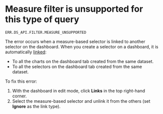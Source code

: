 # Measure filter is unsupported for this type of query

`ERR.DS_API.FILTER.MEASURE_UNSUPPORTED`

The error occurs when a measure-based selector is linked to another selector on the dashboard.
When you create a selector on a dashboard, it is automatically [linked](../../dashboard/link.md):

* To all the charts on the dashboard tab created from the same dataset.
* To all the selectors on the dashboard tab created from the same dataset.

To fix this error:

1. With the dashboard in edit mode, click **Links** in the top right-hand corner.
1. Select the measure-based selector and unlink it from the others (set **Ignore** as the link type).
